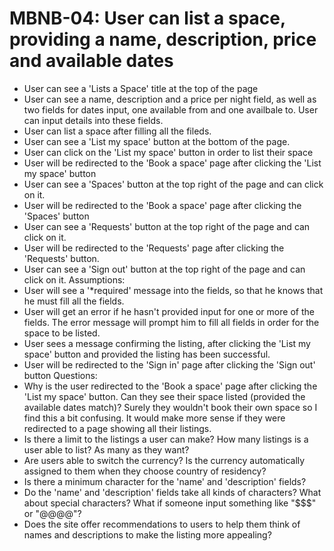 # MBNB-04: User can list a space, providing a name, description, price and available dates
- User can see a 'Lists a Space' title at the top of the page
- User can see a name, description and a price per night field, as well as two fields for dates input, one available from and one availbale to. User can input details into these fields.
- User can list a space after filling all the fileds.
- User can see a 'List my space' button at the bottom of the page.
- User can click on the 'List my space' button in order to list their space
- User will be redirected to the 'Book a space' page after clicking the 'List my space' button
- User can see a 'Spaces' button at the top right of the page and can click on it.
- User will be redirected to the 'Book a space' page after clicking the 'Spaces' button
- User can see a 'Requests' button at the top right of the page and can click on it.
- User will be redirected to the 'Requests' page after clicking the 'Requests' button.
- User can see a 'Sign out' button at the top right of the page and can click on it.
Assumptions:
- User will see a '*required' message into the fields, so that he knows that he must fill all the fields.
- User will get an error if he hasn't provided input for one or more of the fields. The error message will prompt him to fill all fields in order for the space to be listed.
- User sees a message confirming the listing, after clicking the 'List my space' button and provided the listing has been successful.
- User will be redirected to the 'Sign in' page after clicking the 'Sign out' button
Questions:
- Why is the user redirected to the 'Book a space' page after clicking the 'List my space' button. Can they see their space listed (provided the available dates match)? Surely they wouldn't book their own space so I find this a bit confusing. It would make more sense if they were redirected to a page showing all their listings.
- Is there a limit to the listings a user can make? How many listings is a user able to list? As many as they want?
- Are users able to switch the currency? Is the currency automatically assigned to them when they choose country of residency?
- Is there a minimum character for the 'name' and 'description' fields?
- Do the 'name' and 'description' fields take all kinds of characters? What about special characters? What if someone input something like "$$$" or "@@@@"?
- Does the site offer recommendations to users to help them think of names and descriptions to make the listing more appealing?